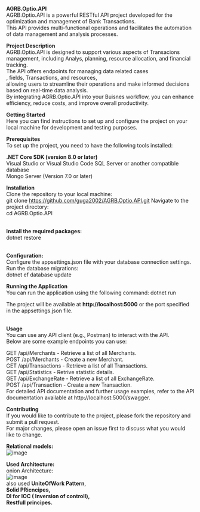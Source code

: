 **AGRB.Optio.API**<br>
AGRB.Optio.API is a powerful RESTful API project developed for the optimization and management of Bank Transactions. <br>
This API provides multi-functional operations and facilitates the automation of data management and analysis processes.

**Project Description**<br>
AGRB.Optio.API is designed to support various aspects of Transacions management,<r> including Analys, planning,
resource allocation, and financial tracking.<br> The API offers endpoints for managing data related cases<br>, fields,
Transactions, and resources,<br> allowing users to streamline their operations and make informed decisions based on real-time
data analysis.<br> By integrating AGRB.Optio.API into your Buisnes workflow, you can enhance efficiency, reduce costs, and improve overall productivity.<br>

**Getting Started**<br>
Here you can find instructions to set up and configure the project on your
local machine for development and testing purposes.<br>

**Prerequisites**<br>
To set up the project, you need to have the following tools installed:<br>

**.NET Core SDK (version 8.0 or later)**<br>
Visual Studio or Visual Studio Code
SQL Server or another compatible database<br>
Mongo Server (Version 7.0 or later) <br>

**Installation**<br>
Clone the repository to your local machine:<br>
git clone https://github.com/guga2002/AGRB.Optio.API.git
Navigate to the project directory:<br>
cd AGRB.Optio.API

<br>**Install the required packages:**<br>
dotnet restore

<br>**Configuration:**<br>
Configure the appsettings.json file with your database connection settings.
Run the database migrations:<br>
dotnet ef database update<br>

**Running the Application**<br>
You can run the application using the following command:
dotnet run<br>

The project will be available at **http://localhost:5000** or the port specified in the appsettings.json file.<br>

<br>**Usage**<br>
You can use any API client (e.g., Postman) to interact with the API.<br> Below are some example endpoints you can use:<br>

GET /api/Merchants - Retrieve a list of all Merchants.<br>
POST /api/Merchants - Create a new Merchant.<br>
GET /api/Transactions - Retrieve a list of all Transactions.<br>
GET /api/Statistics - Retrive statistic details.<br>
GET /api/ExchangeRate - Retrieve a list of all ExchangeRate.<br>
POST /api/Transaction - Create a new Transaction.<br>
For detailed API documentation and further usage examples, refer to the API documentation available at
http://localhost:5000/swagger.<br>

**Contributing**<br>
If you would like to contribute to the project, please fork the repository and submit a pull request. <br>For major changes, 
please open an issue first to discuss what you would like to change.<br>

**Relational models:** <br>
![image](https://github.com/guga2002/AGRB.Optio.API/assets/74540934/f3a2aacf-49ce-4567-acbd-ae820ffef948)

**Used Architecture:** <br>
onion Architecture:<br>
![image](https://github.com/guga2002/AGRB.Optio.API/assets/74540934/acc022c0-ae1e-4d78-99ee-185dd8bad84a)
<br>
also used **UniteOfWork Pattern**,<br> **Solid PRicncipes,<br> DI for IOC ( Inversion of controll),<br> Restfull principes.** <br>


